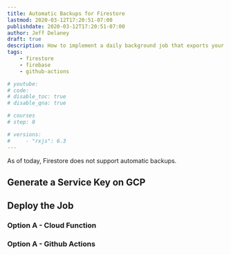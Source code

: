 ```yaml
---
title: Automatic Backups for Firestore
lastmod: 2020-03-12T17:20:51-07:00
publishdate: 2020-03-12T17:20:51-07:00
author: Jeff Delaney
draft: true
description: How to implement a daily background job that exports your Firestore data to a storage bucket.
tags: 
    - firestore
    - firebase
    - github-actions

# youtube: 
# code: 
# disable_toc: true
# disable_qna: true

# courses
# step: 0

# versions: 
#     - "rxjs": 6.3
---
```


As of today, Firestore does not support automatic backups. 


## Generate a Service Key on GCP

## Deploy the Job


### Option A - Cloud Function

### Option A - Github Actions